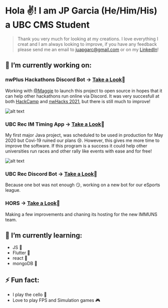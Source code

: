 # Hola ✌! I am JP Garcia (He/Him/His) a UBC CMS Student

> Thank you very much for looking at my creations. I love everything I creat and I am always looking to improve, if you have any feedback please send me an email to [juapgarc@gmail.com](mailto:juapgarc@gmail.com) or on my [LinkedIn](https://www.linkedin.com/in/juan-pablo-g-537832113/)!

## 🔭 I’m currently working on:
### nwPlus Hackathons Discord Bot -> [Take a Look](https://github.com/nwplus/nwPlus_discord_bot)👀
Working with [@Maggie](https://github.com/mwang2000) to launch this project to open source in hopes that it can help other hackathons run online via Discord.
It was very succesfull at both [HackCamp](https://hackcamp.nwplus.io/) and [nwHacks 2021](https://www.nwhacks.io/), but there is still much to improve!

![alt text](https://img.shields.io/github/last-commit/nwPlus/nwPlus_Discord_bot?style=plastic)
### UBC Rec IM Timing App -> [Take a Look](https://github.com/JPGarCar/StormTheWallTimingApp)👀
My first major Java project, was scheduled to be used in production for May 2020 but Covi-19 ruined our plans 😢. However, this gives me more time to improve the software.
If this program is a success it could help other universities run races and other rally like events with ease and for free!

![alt text](https://img.shields.io/github/last-commit/JPGarCar/StormTheWallTimingApp?style=plastic)
### UBC Rec Discord Bot -> [Take a Look](https://github.com/JPGarCar/ubc-rec-esports-discord-bot)👀
Because one bot was not enough 😏, working on a new bot for our eSports league.

### HORS -> [Take a Look](https://github.com/JPGarCar/HORS)👀
Making a few improvements and chaning its hosting for the new IMMUNS team.

## 🌱 I’m currently learning:
- JS 👀
- Flutter 🤩
- react 🤺
- mongoDB 🥭

## ⚡ Fun fact:
- I play the cello 🎻
- Love to play FPS and Simulation games 🎮
